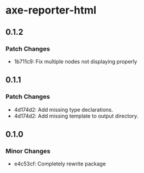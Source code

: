 # axe-reporter-html

## 0.1.2

### Patch Changes

- 1b711c9: Fix multiple nodes not displaying properly

## 0.1.1

### Patch Changes

- 4d174d2: Add missing type declarations.
- 4d174d2: Add missing template to output directory.

## 0.1.0

### Minor Changes

- e4c53cf: Completely rewrite package
